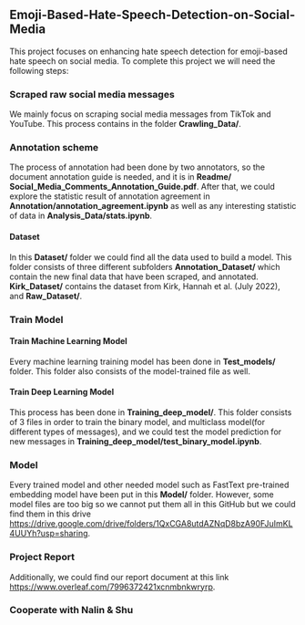 ## Emoji-Based-Hate-Speech-Detection-on-Social-Media
This project focuses on enhancing hate speech detection for emoji-based hate speech on social media.
To complete this project we will need the following steps:
### Scraped raw social media messages
We mainly focus on scraping social media messages from TikTok and YouTube.
This process contains in the folder **Crawling_Data/**.
### Annotation scheme
The process of annotation had been done by two annotators, so the document annotation guide is needed, and it is in **Readme/ Social_Media_Comments_Annotation_Guide.pdf**. After that, we could explore the statistic result of annotation agreement in **Annotation/annotation_agreement.ipynb** as well as any interesting statistic of data in **Analysis_Data/stats.ipynb**.
#### Dataset
In this **Dataset/** folder we could find all the data used to build a model. This folder consists of three different subfolders **Annotation_Dataset/** which contain the new final data that have been scraped, and annotated. **Kirk_Dataset/** contains the dataset from Kirk, Hannah et al. (July 2022), and **Raw_Dataset/**.
### Train Model
#### Train Machine Learning Model
Every machine learning training model has been done in **Test_models/** folder. This folder also consists of the model-trained file as well.
#### Train Deep Learning Model
This process has been done in **Training_deep_model/**. This folder consists of 3 files in order to train the binary model, and multiclass model(for different types of messages), and we could test the model prediction for new messages in **Training_deep_model/test_binary_model.ipynb**.
### Model
Every trained model and other needed model such as FastText pre-trained embedding model have been put in this **Model/** folder. However, some model files are too big so we cannot put them all in this GitHub but we could find them in this drive https://drive.google.com/drive/folders/1QxCGA8utdAZNqD8bzA90FJuImKL4UUYh?usp=sharing.
### Project Report
Additionally, we could find our report document at this link https://www.overleaf.com/7996372421xcnmbnkwryrp.
### Cooperate with Nalin & Shu
